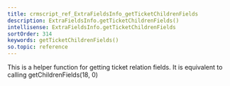 ```yaml
---
title: crmscript_ref_ExtraFieldsInfo_getTicketChildrenFields
description: ExtraFieldsInfo.getTicketChildrenFields()
intellisense: ExtraFieldsInfo.getTicketChildrenFields
sortOrder: 314
keywords: getTicketChildrenFields()
so.topic: reference
---
```


This is a helper function for getting ticket relation fields. It is equivalent to calling getChildrenFields(18, 0)


